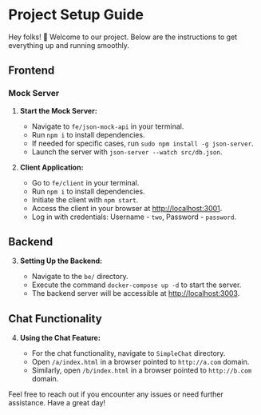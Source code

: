 # Project Setup Guide

Hey folks! 👋 Welcome to our project. Below are the instructions to get everything up and running smoothly.

## Frontend

### Mock Server

1. **Start the Mock Server:**

   - Navigate to `fe/json-mock-api` in your terminal.
   - Run `npm i` to install dependencies.
   - If needed for specific cases, run `sudo npm install -g json-server`.
   - Launch the server with `json-server --watch src/db.json`.

2. **Client Application:**

   - Go to `fe/client` in your terminal.
   - Run `npm i` to install dependencies.
   - Initiate the client with `npm start`.
   - Access the client in your browser at [http://localhost:3001](http://localhost:3001).
   - Log in with credentials: Username - `two`, Password - `password`.

## Backend

3. **Setting Up the Backend:**

   - Navigate to the `be/` directory.
   - Execute the command `docker-compose up -d` to start the server.
   - The backend server will be accessible at [http://localhost:3003](http://localhost:3003).

## Chat Functionality

4. **Using the Chat Feature:**

   - For the chat functionality, navigate to `SimpleChat` directory.
   - Open `/a/index.html` in a browser pointed to `http://a.com` domain.
   - Similarly, open `/b/index.html` in a browser pointed to `http://b.com` domain.

Feel free to reach out if you encounter any issues or need further assistance. Have a great day!